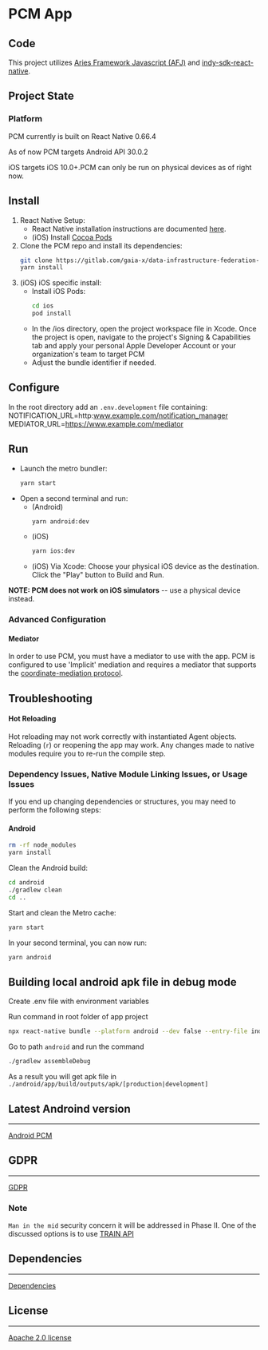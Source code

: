 # PCM App

## Code

This project utilizes [Aries Framework Javascript (AFJ)](https://github.com/hyperledger/aries-framework-javascript) and [indy-sdk-react-native](https://github.com/hyperledger/indy-sdk-react-native).

## Project State

### Platform

PCM currently is built on React Native 0.66.4

As of now PCM targets Android API 30.0.2

iOS targets iOS 10.0+.PCM can only be run on physical devices as of right now.

## Install

1. React Native Setup:
   - React Native installation instructions are documented [here](https://reactnative.dev/docs/environment-setup).
   - (iOS) Install [Cocoa Pods](https://cocoapods.org/)
2. Clone the PCM repo and install its dependencies:
   ```sh
   git clone https://gitlab.com/gaia-x/data-infrastructure-federation-services/pcm/app.git
   yarn install
   ```
3. (iOS) iOS specific install:
   - Install iOS Pods:
     ```sh
     cd ios
     pod install
     ```
   - In the /ios directory, open the project workspace file in Xcode.
     Once the project is open, navigate to the project's Signing & Capabilities tab and apply your personal Apple Developer Account or your organization's team to target PCM 
   - Adjust the bundle identifier if needed.

## Configure

In the root directory add an `.env.development` file containing:
NOTIFICATION_URL=http:www.example.com/notification_manager
MEDIATOR_URL=https://www.example.com/mediator


## Run

- Launch the metro bundler:
  ```sh
  yarn start
  ```
- Open a second terminal and run:
  - (Android)
    ```sh
    yarn android:dev
    ```
  - (iOS)
    ```sh
    yarn ios:dev
    ```
  - (iOS) Via Xcode:
    Choose your physical iOS device as the destination. Click the "Play" button to Build and Run.

**NOTE: PCM does not work on iOS simulators** -- use a physical device instead.

### Advanced Configuration

#### Mediator

In order to use PCM, you must have a mediator to use with the app. PCM is configured to use 'Implicit' mediation and requires a mediator that supports the [coordinate-mediation protocol](https://github.com/hyperledger/aries-rfcs/tree/main/features/0211-route-coordination).

## Troubleshooting

#### Hot Reloading

Hot reloading may not work correctly with instantiated Agent objects. Reloading (`r`) or reopening the app may work. Any changes made to native modules require you to re-run the compile step.

### Dependency Issues, Native Module Linking Issues, or Usage Issues

If you end up changing dependencies or structures, you may need to perform the following steps:

#### Android

```sh
rm -rf node_modules
yarn install
```

Clean the Android build:

```sh
cd android
./gradlew clean
cd ..
```

Start and clean the Metro cache:

```sh
yarn start
```

In your second terminal, you can now run:

```sh
yarn android
```

## Building local android apk file in debug mode

Create .env file with environment variables

Run command in root folder of app project

```sh
npx react-native bundle --platform android --dev false --entry-file index.js --bundle-output android/app/src/main/assets/index.android.bundle --assets-dest android/app/src/main/res
```

Go to path `android` and run the command

```sh
./gradlew assembleDebug
```

As a result you will get apk file in `./android/app/build/outputs/apk/[production|development]`



## Latest Androind version
<hr/>

[Android PCM](https://vereign0-my.sharepoint.com/:f:/g/personal/kalin_canov_vereign_com/EiwSfVWCOllDiSC57_DE_xABBVKkiJYx_tANEvbJiI9lGQ?e=3VBnIX)

## GDPR
<hr/>

[GDPR](GDPR.md)

### Note
`Man in the mid` security concern it will be addressed in Phase II. One of the discussed options is to use [TRAIN API](https://train.trust-scheme.de/info/) 

## Dependencies
<hr/>

[Dependencies](package.json)

## License
<hr/>

[Apache 2.0 license](LICENSE)
